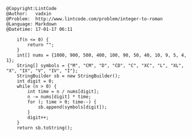 ```
@Copyright:LintCode
@Author:   vadxin
@Problem:  http://www.lintcode.com/problem/integer-to-roman
@Language: Markdown
@Datetime: 17-01-17 06:11
```

        if(n <= 0) {
			return "";
		}
	    int[] nums = {1000, 900, 500, 400, 100, 90, 50, 40, 10, 9, 5, 4, 1};
	    String[] symbols = {"M", "CM", "D", "CD", "C", "XC", "L", "XL", "X", "IX", "V", "IV", "I"};
	    StringBuilder sb = new StringBuilder();
	    int digit = 0;
	    while (n > 0) {
	        int time = n / nums[digit];
	        n -= nums[digit] * time;
	        for (; time > 0; time--) {
	            sb.append(symbols[digit]);
	        }
	        digit++;
	    }
	    return sb.toString();
